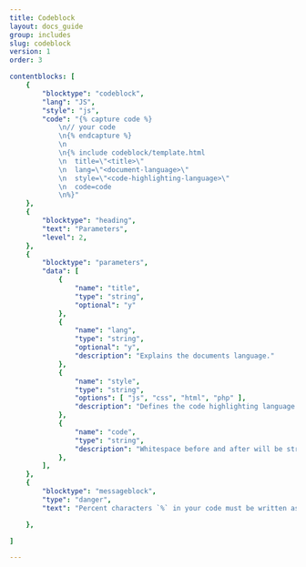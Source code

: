 ```yaml
---
title: Codeblock
layout: docs_guide
group: includes
slug: codeblock
version: 1
order: 3

contentblocks: [
	{
		"blocktype": "codeblock",
		"lang": "JS",
		"style": "js",
		"code": "{% capture code %}
			\n// your code
			\n{% endcapture %}
			\n
			\n{% include codeblock/template.html
			\n	title=\"<title>\"
			\n	lang=\"<document-language>\"
			\n	style=\"<code-highlighting-language>\"
			\n	code=code
			\n%}"
	},
	{
		"blocktype": "heading",
		"text": "Parameters",
		"level": 2,
	},
	{
		"blocktype": "parameters",
		"data": [
			{
				"name": "title",
				"type": "string",
				"optional": "y"
			},
			{
				"name": "lang",
				"type": "string",
				"optional": "y",
				"description": "Explains the documents language."
			},
			{
				"name": "style",
				"type": "string",
				"options": [ "js", "css", "html", "php" ],
				"description": "Defines the code highlighting language."
			},
			{
				"name": "code",
				"type": "string",
				"description": "Whitespace before and after will be striped. Percent characters `%` in your code must be written as `0/0`."
			},
		],
	},
	{
		"blocktype": "messageblock",
		"type": "danger",
		"text": "Percent characters `%` in your code must be written as `0/0`.",

	},

]

---
```

